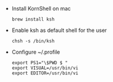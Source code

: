 * Install KornShell on mac
   ```
   brew install ksh
   ```
* Enable ksh as default shell for the user
   ```
   chsh -s /bin/ksh
   ```
* Configure ~/.profile
   ```
   export PS1="\$PWD $ "
   export VISUAL=/usr/bin/vi
   export EDITOR=/usr/bin/vi
   ```
